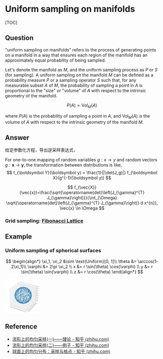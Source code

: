 # Uniform sampling on manifolds

[TOC]

## Question

"uniform sampling on manifolds" refers to the process of generating points on a manifold in a way that ensures each region of the manifold has an approximately equal probability of being sampled. 

Let's denote the manifold as $M$, and the uniform sampling process as $P$ or $S$ (for sampling). A uniform sampling on the manifold $M$ can be defined as a probability measure $P$ or a sampling operator $S$ such that, for any measurable subset $A$ of $M$, the probability of sampling a point in $A$ is proportional to the "size" or "volume" of $A$ with respect to the intrinsic geometry of the manifold.

$$
P(A) \propto \text{Vol}_M(A)
$$

where $P(A)$ is the probability of sampling a point in $A$, and $\text{Vol}_M(A)$ is the volume of $A$ with respect to the intrinsic geometry of the manifold $M$.

## Answer

给定参数化方程，导出逆采样表达式，

For one-to-one mapping of random variables $g: x \to y$ and random vectors $g: \boldsymbol  x \to \boldsymbol  y$, the transformation between distributions is like,
$$
f_{\boldsymbol Y}(\boldsymbol y) = \frac{1}{|\det(J_g)|} f_{\boldsymbol X}(g^{-1}(\boldsymbol y))
$$

$$
f_{\vec{X}}(\vec{x})=\frac{\sqrt{\operatorname{det}\left(J_{\gamma}^{T} J_{\gamma}\right)}}{\int_{\Omega} \sqrt{\operatorname{det}\left(J_{\gamma}^{T} J_{\gamma}\right)} d x^{n}}, \vec{x} \in \Omega
$$



### Grid sampling: [Fibonacci Lattice](./Fibonacci_Lattice.md)

## Example

### Uniform sampling of spherical surfaces

$$
\begin{align*}
\xi_1, \xi_2 &\sim \text{Uniform}[0, 1]\\
\theta &= \arccos(1-2\xi_1)\\
\varphi &= 2\pi \xi_2 \\
x &= r \sin(\theta) \cos(\varphi) \\
y &= r \sin(\theta) \sin(\varphi) \\
z &= r \cos(\theta)
\end{align*}
$$

<img src="./assets/v2-ffb3519e0f18feacbd046cd7ce59696c_720w.webp" alt="img" style="zoom:25%;" />

## Reference

- [流形上的均匀采样(一)——理论 - 知乎 (zhihu.com)](https://zhuanlan.zhihu.com/p/376386495)
- [流形上的均匀采样(二)——例子 - 知乎 (zhihu.com)](https://zhuanlan.zhihu.com/p/376432029)
- [球面上的均匀分布：采样与格点 - 知乎 (zhihu.com)](https://zhuanlan.zhihu.com/p/26052376)
